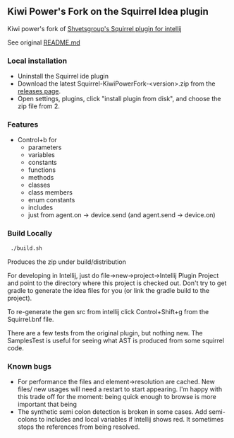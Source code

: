 ## Kiwi Power's Fork on the Squirrel Idea plugin

Kiwi power's fork of [Shvetsgroup's Squirrel plugin for intellij](https://github.com/shvetsgroup/squirrel-lang-idea-plugin) 

See original [README.md](ORIGINAL_README.md)

### Local installation
- Uninstall the Squirrel ide plugin
- Download the latest Squirrel-KiwiPowerFork-\<version\>.zip from the [releases page](../../releases).
- Open settings, plugins, click "install plugin from disk", and choose the zip file from 2. 

### Features
- Control+b for 
    - parameters
    - variables
    - constants
    - functions
    - methods
    - classes
    - class members
    - enum constants
    - includes
    - just from agent.on -> device.send (and agent.send -> device.on)
    
### Build Locally

```bash
 ./build.sh 
```
Produces the zip under build/distribution

For developing in Intellij, just do file->new->project->Intellij Plugin Project and point to the directory where this project is checked out. Don't try to get gradle to generate the idea files for you (or link the gradle build to the project).

To re-generate the gen src from intellij click Control+Shift+g from the Squirrel.bnf file. 

There are a few tests from the original plugin, but nothing new. The SamplesTest is useful for seeing what AST is produced from some squirrel code.

### Known bugs

- For performance the files and element->resolution are cached. New files/ new usages will need a restart to start appearing. I'm happy with this trade off for the moment: being quick enough to browse is more important that being 
- The synthetic semi colon detection is broken in some cases. Add semi-colons to includes and local variables if Intellij shows red. It sometimes stops the references from being resolved.
